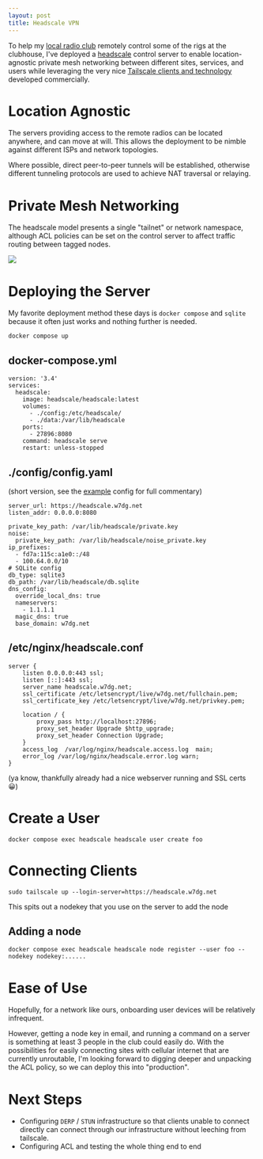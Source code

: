 ```yaml
---
layout: post
title: Headscale VPN
---
```


To help my [local radio club](http://w7dg.org) remotely control some of the rigs
at the clubhouse, I've deployed a
[headscale](https://github.com/juanfont/headscale) control server to enable
location-agnostic private mesh networking between different sites, services, and
users while leveraging the very nice [Tailscale clients and
technology](https://tailscale.com/download/) developed commercially.

# Location Agnostic

The servers providing access to the remote radios can be located anywhere, and
can move at will. This allows the deployment to be nimble against different ISPs
and network topologies.

Where possible, direct peer-to-peer tunnels will be established, otherwise
different tunneling protocols are used to achieve NAT traversal or relaying.

# Private Mesh Networking

The headscale model presents a single "tailnet" or network namespace, although
ACL policies can be set on the control server to affect traffic routing between
tagged nodes. 

<img src="/images/2023-02-04_w7dg_tailscale.png">

# Deploying the Server

My favorite deployment method these days is `docker compose` and `sqlite` because it 
often just works and nothing further is needed.

```
docker compose up
```

## docker-compose.yml

```
version: '3.4'
services:
  headscale:
    image: headscale/headscale:latest
    volumes:
      - ./config:/etc/headscale/
      - ./data:/var/lib/headscale
    ports:
      - 27896:8080
    command: headscale serve
    restart: unless-stopped
```

## ./config/config.yaml

(short version, see the [example](https://github.com/juanfont/headscale/blob/main/config-example.yaml) config for full commentary)

```
server_url: https://headscale.w7dg.net
listen_addr: 0.0.0.0:8080

private_key_path: /var/lib/headscale/private.key
noise:
  private_key_path: /var/lib/headscale/noise_private.key
ip_prefixes:
  - fd7a:115c:a1e0::/48
  - 100.64.0.0/10
# SQLite config
db_type: sqlite3
db_path: /var/lib/headscale/db.sqlite
dns_config:
  override_local_dns: true
  nameservers:
    - 1.1.1.1
  magic_dns: true
  base_domain: w7dg.net
```

## /etc/nginx/headscale.conf

```
server {
    listen 0.0.0.0:443 ssl;
    listen [::]:443 ssl;
    server_name headscale.w7dg.net;
    ssl_certificate /etc/letsencrypt/live/w7dg.net/fullchain.pem;
    ssl_certificate_key /etc/letsencrypt/live/w7dg.net/privkey.pem;

    location / {
        proxy_pass http://localhost:27896;
        proxy_set_header Upgrade $http_upgrade;
        proxy_set_header Connection Upgrade;
    }
    access_log  /var/log/nginx/headscale.access.log  main;
    error_log /var/log/nginx/headscale.error.log warn;
}
```

(ya know, thankfully already had a nice webserver running and SSL certs 😀)

# Create a User

```
docker compose exec headscale headscale user create foo
```

# Connecting Clients

```
sudo tailscale up --login-server=https://headscale.w7dg.net
```

This spits out a nodekey that you use on the server to add the node

## Adding a node

```
docker compose exec headscale headscale node register --user foo --nodekey nodekey:......
```

# Ease of Use

Hopefully, for a network like ours, onboarding user devices will be relatively infrequent.

However, getting a node key in email, and running a command on a server is
something at least 3 people in the club could easily do. With the
possibilities for easily connecting sites with cellular internet that are
currently unroutable, I'm looking forward to digging deeper and unpacking the ACL policy,
so we can deploy this into "production".

# Next Steps

* Configuring `DERP` / `STUN` infrastructure so that clients unable to connect
  directly can connect through our infrastructure without leeching from tailscale.
* Configuring ACL and testing the whole thing end to end